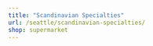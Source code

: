 ```yaml
---
title: "Scandinavian Specialties"
url: /seattle/scandinavian-specialties/
shop: supermarket
---
```

